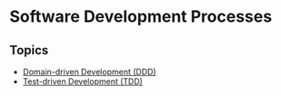 # Software Development Processes

## Topics

- [Domain-driven Development (DDD)](domain-drive-development/index.md)
- [Test-driven Development (TDD)](test-drive-development/index.md)
